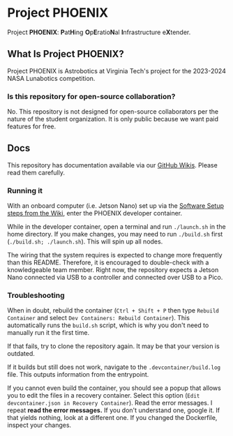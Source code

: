 # Project PHOENIX
Project **PHOENIX**: **P**at**H**ing **O**p**E**ratio**N**al **I**nfrastructure e**X**tender.

## What Is Project PHOENIX?
Project PHOENIX is Astrobotics at Virginia Tech's project for the 2023-2024 NASA Lunabotics competition.
### Is this repository for open-source collaboration?
No. This repository is not designed for open-source collaborators per the nature of the student organization.
It is only public because we want paid features for free.

## Docs
This repository has documentation available via our [GitHub Wikis](https://github.com/VTAstrobotics/Documentation/wiki). Please read them carefully.

### Running it
With an onboard computer (i.e. Jetson Nano) set up via the [Software Setup steps from the Wiki](https://github.com/VTAstrobotics/Documentation/wiki/Software-Setup), enter the PHOENIX developer container.

While in the developer container, open a terminal and run `./launch.sh` in the home directory. If you make changes, you may need to run `./build.sh` first (`./build.sh; ./launch.sh`). This will spin up all nodes.

The wiring that the system requires is expected to change more frequently than this README. Therefore, it is encouraged to double-check with a knowledgeable team member. Right now, the repository expects a Jetson Nano connected via USB to a controller and connected over USB to a Pico.

### Troubleshooting
When in doubt, rebuild the container (`Ctrl + Shift + P` then type `Rebuild Container` and select `Dev Containers: Rebuild Container`). This automatically runs the `build.sh` script, which is why you don't need to manually run it the first time.

If that fails, try to clone the repository again. It may be that your version is outdated.

If it builds but still does not work, navigate to the `.devcontainer/build.log` file. This outputs information from the entrypoint.

If you cannot even build the container, you should see a popup that allows you to edit the files in a recovery container. Select this option (`Edit devcontainer.json in Recovery Container`). Read the error messages. I repeat **read the error messages.** If you don't understand one, google it. If that yields nothing, look at a different one. If you changed the Dockerfile, inspect your changes.

